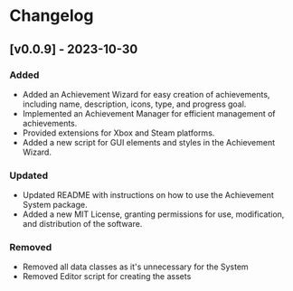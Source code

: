 # Changelog

## [v0.0.9] - 2023-10-30

### Added
- Added an Achievement Wizard for easy creation of achievements, including name, description, icons, type, and progress goal.
- Implemented an Achievement Manager for efficient management of achievements.
- Provided extensions for Xbox and Steam platforms.
- Added a new script for GUI elements and styles in the Achievement Wizard.

### Updated
- Updated README with instructions on how to use the Achievement System package.
- Added a new MIT License, granting permissions for use, modification, and distribution of the software.

### Removed
- Removed all data classes as it's unnecessary for the System
- Removed Editor script for creating the assets
